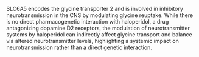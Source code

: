 SLC6A5 encodes the glycine transporter 2 and is involved in inhibitory neurotransmission in the CNS by modulating glycine reuptake. While there is no direct pharmacogenetic interaction with haloperidol, a drug antagonizing dopamine D2 receptors, the modulation of neurotransmitter systems by haloperidol can indirectly affect glycine transport and balance via altered neurotransmitter levels, highlighting a systemic impact on neurotransmission rather than a direct genetic interaction.